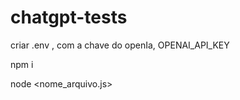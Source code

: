 # chatgpt-tests

criar .env  , com a chave do openIa, OPENAI_API_KEY

npm i

node <nome_arquivo.js>

